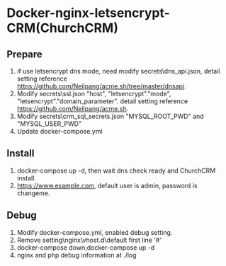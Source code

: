 # Docker-nginx-letsencrypt-CRM(ChurchCRM)
## Prepare
1. if use letsencrypt dns mode, need modify secrets\dns_api.json, detail setting reference https://github.com/Neilpang/acme.sh/tree/master/dnsapi.
1. Modify secrets\ssl.json "host", "letsencrypt"."mode", "letsencrypt"."domain_parameter". detail setting reference https://github.com/Neilpang/acme.sh.
1. Modify secrets\crm_sql_secrets.json "MYSQL_ROOT_PWD" and "MYSQL_USER_PWD"
1. Update docker-compose.yml

## Install
1. docker-compose up -d, then wait dns check ready and ChurchCRM install.
1. https://www.example.com, default user is admin, password is changeme.

## Debug
1. Modify docker-compose.yml, enabled debug setting.
1. Remove setting\nginx\vhost.d\default first line '#'
1. docker-compose down;docker-compose up -d
1. nginx and php debug information at ./log
